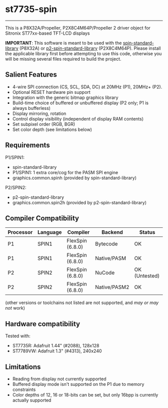 # st7735-spin 
-------------

This is a P8X32A/Propeller, P2X8C4M64P/Propeller 2 driver object for Sitronix ST77xx-based TFT-LCD displays

**IMPORTANT**: This software is meant to be used with the [spin-standard-library](https://github.com/avsa242/spin-standard-library) (P8X32A) or [p2-spin-standard-library](https://github.com/avsa242/p2-spin-standard-library) (P2X8C4M64P). Please install the applicable library first before attempting to use this code, otherwise you will be missing several files required to build the project.

## Salient Features

* 4-wire SPI connection (CS, SCL, SDA, DC) at 20MHz (P1), 20MHz+ (P2).
* Optional RESET hardware pin support
* Integration with the generic bitmap graphics library
* Build-time choice of buffered or unbuffered display (P2 only; P1 is always bufferless)
* Display mirroring, rotation
* Control display visibility (independent of display RAM contents)
* Set subpixel order (RGB, BGR)
* Set color depth (see limitations below)

## Requirements

P1/SPIN1:
* spin-standard-library
* P1/SPIN1: 1 extra core/cog for the PASM SPI engine
* graphics.common.spinh (provided by spin-standard-library)

P2/SPIN2:
* p2-spin-standard-library
* graphics.common.spin2h (provided by p2-spin-standard-library)

## Compiler Compatibility

| Processor | Language | Compiler               | Backend      | Status                |
|-----------|----------|------------------------|--------------|-----------------------|
| P1        | SPIN1    | FlexSpin (6.8.0)       | Bytecode     | OK                    |
| P1        | SPIN1    | FlexSpin (6.8.0)       | Native/PASM  | OK                    |
| P2        | SPIN2    | FlexSpin (6.8.0)       | NuCode       | OK (Untested)         |
| P2        | SPIN2    | FlexSpin (6.8.0)       | Native/PASM2 | OK                    |

(other versions or toolchains not listed are not supported, and _may or may not_ work)

## Hardware compatibility

Tested with:
* ST7735R: Adafruit 1.44" (#2088), 128x128
* ST7789VW: Adafruit 1.3" (#4313), 240x240

## Limitations

* Reading from display not currently supported
* Buffered display mode isn't supported on the P1 due to memory constraints
* Color depths of 12, 16 or 18-bits can be set, but only 16bpp is currently actually supported

